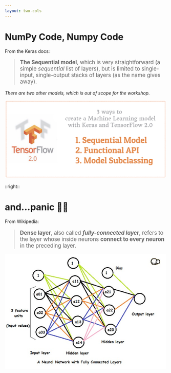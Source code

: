 ```yaml
---
layout: two-cols
---
```


# NumPy Code, Numpy Code

From the Keras docs:

> **The Sequential model**, which is very straightforward (a simple *sequential* list of layers), but is limited to single-input, single-output stacks of layers (as the name gives away).

_There are two other models, which is out of scope for the workshop._

<img alt="3 ways" src="/images/3ways.png" />

::right::

# and...panic 🤯🤯

From Wikipedia:

> **Dense layer**, also called ***fully-connected layer***, refers to the layer whose inside neurons **connect to every neuron** in the preceding layer.

<img alt="fc" src="/images/fc.jpg" />

<style>
  blockquote {
    font-size: 1.2em !important;
  }
</style>
